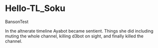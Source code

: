 # Hello-TL_Soku
BansonTest

In the altnerate timeline Ayabot became sentient. 
Things she did including muting the whole channel, killing d3bot on sight, and finally killed the channel.
